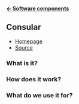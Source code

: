 #### [← Software components](docs/software-components/README.md)
## Consular
* [Homepage](http://consular.readthedocs.org/en/latest/)
* [Source](https://github.com/universalcore/consular)

### What is it?

### How does it work?

### What do we use it for?
